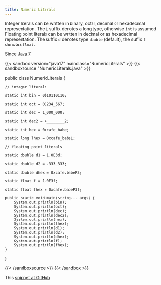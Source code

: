 ```yaml
---
title: Numeric Literals
---
```


Integer literals can be written in binary, octal, decimal or hexadecimal
 representation. The `L` suffix denotes a long type, otherwise
 `int` is assumed Floating point literals can be written in decimal
 or as hexadecimal representation. The suffix `d` denotes type
 `double` (default), the suffix `f` denotes
 `float`.

Since [Java 7](/jdk/7/)

{{< sandbox version="java17" mainclass="NumericLiterals" >}}
{{< sandboxsource "NumericLiterals.java" >}}

public class NumericLiterals {

	// integer literals

	static int bin = 0b10110110;

	static int oct = 01234_567;

	static int dec = 1_000_000;

	static int dec2 = 4________2;

	static int hex = 0xcafe_babe;

	static long lhex = 0xcafe_babeL;

	// floating point literals

	static double d1 = 1.0E3d;

	static double d2 = .333_333;

	static double dhex = 0xcafe.babeP3;

	static float f = 1.0E3f;

	static float fhex = 0xcafe.babeP3f;

	public static void main(String... args) {
		System.out.println(bin);
		System.out.println(oct);
		System.out.println(dec);
		System.out.println(dec2);
		System.out.println(hex);
		System.out.println(lhex);
		System.out.println(d1);
		System.out.println(d2);
		System.out.println(dhex);
		System.out.println(f);
		System.out.println(fhex);
	}

}

{{< /sandboxsource >}}
{{< /sandbox >}}

This [snippet at GitHub](https://github.com/marchof/io.javaalmanac.snippets/tree/master/src/main/java/io/javaalmanac/snippets/language/NumericLiterals.java)
